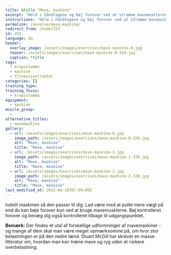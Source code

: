 ```yaml
---
title: &title "Mave, maskine"
excerpt: "Hold i håndtagene og bøj forover ved at stramme mavemusklerne. Kontrolleret tilbage til udgangspunktet."
instructions: "Hold i håndtagene og bøj forover ved at stramme mavemusklerne. Kontrolleret tilbage til udgangspunktet."
permalink: /oevelse/mave-maskine/
redirect_from: /node/252
id: 252
language: da
header:
  overlay_image: /assets/images/exercises/mave-maskine-0.jpg
  teaser: /assets/images/exercises/mave-maskine-0-320.jpg
  caption: *title
tags:
  - kropsstamme
  - maskine
  - fitnessinstruktør
categories: []
training_type: 
training_focus: 
  - kropsstamme
equipment:
  - maskine
muscle_group:
  - 
alternative_titles:
  - mavemaskine
gallery:
  - url: /assets/images/exercises/mave-maskine-0.jpg
    image_path: /assets/images/exercises/mave-maskine-0-320.jpg
    alt: "Mave, maskine"
    title: "Mave, maskine"
  - url: /assets/images/exercises/mave-maskine-1.jpg
    image_path: /assets/images/exercises/mave-maskine-1-320.jpg
    alt: "Mave, maskine"
    title: "Mave, maskine"
  - url: /assets/images/exercises/mave-maskine-2.jpg
    image_path: /assets/images/exercises/mave-maskine-2-320.jpg
    alt: "Mave, maskine"
    title: "Mave, maskine"
last_modified_at: 2011-04-16T07:09:00Z
---
```


Indstil maskinen så den passer til dig. Lad være med at putte mere vægt på end du kan bøje forover kun ved at bruge mavemusklerne. Bøj kontrolleret forover og bevæg dig også kontrolleret tilbage til udgangspunktet.

**Bemærk:** Der findes et utal af forskellige udformninger af mavemaskiner - og mange af dem skal man være meget opmærksomme på, om hvor stor belastningen er på den nedre lænd. Stuart McGill har skrevet en masse litteratur om, hvordan man kan træne mave og ryg uden at risikere overbelastning.
